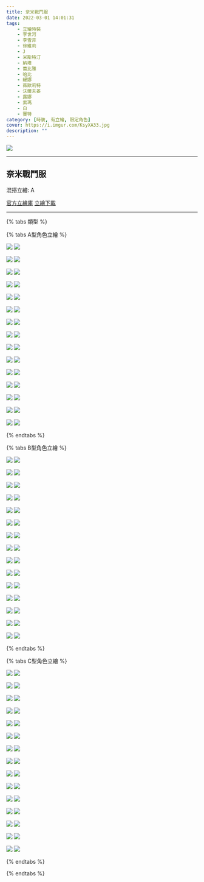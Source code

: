 ```yaml
---
title: 奈米戰鬥服
date: 2022-03-01 14:01:31
tags:
    - 立繪時裝
    - 李世河
    - 李雪菲
    - 徐維莉
    - J
    - 米斯特汀
    - 納塔
    - 蕾比雅
    - 哈比
    - 緹娜
    - 薇歐莉特
    - 沃爾夫姜
    - 露娜
    - 索瑪
    - 白
    - 賽特
category: [時裝, 有立繪, 限定角色]
cover: https://i.imgur.com/KsyXA33.jpg
description: ""
---
```


![](https://i.imgur.com/KsyXA33.jpg)

---
## 奈米戰鬥服
混搭立繪: A


[官方立繪庫](https://closers.nexon.com/Pds/FanSiteKit)
[立繪下載](https://closers.vod.nexoncdn.co.kr/site/fansitekit/Closers_FansiteKit_dimension_g22v.zip)

---

{% tabs 類型 %}
<!-- tab A型-->
{% tabs A型角色立繪 %}
<!-- tab 李世河(Seha)-->
![](https://i.imgur.com/I5yBhsd.jpg)
![](https://i.imgur.com/PVokZcb.png)
<!-- endtab -->
<!-- tab 李雪菲(Seulbi)-->
![](https://i.imgur.com/IugKXGD.jpg)
![](https://i.imgur.com/XY7BPiN.png)
<!-- endtab -->
<!-- tab 徐維莉(Yuri)-->
![](https://i.imgur.com/ePPaATq.jpg)
![](https://i.imgur.com/cFdB4ik.png)
<!-- endtab -->
<!-- tab J-->
![](https://i.imgur.com/TEhySRX.jpg)
![](https://i.imgur.com/l64TOfC.png)
<!-- endtab -->
<!-- tab 米斯特汀(Tein)-->
![](https://i.imgur.com/mtgGHpm.jpg)
![](https://i.imgur.com/DzLkv5Y.png)
<!-- endtab -->
<!-- tab 納塔(Nata)-->
![](https://i.imgur.com/PGtrXAl.jpg)
![](https://i.imgur.com/b4kzILs.png)
<!-- endtab -->
<!-- tab 蕾比雅(Levia)-->
![](https://i.imgur.com/JuWYKYC.jpg)
![](https://i.imgur.com/cUtFoA4.png)
<!-- endtab -->
<!-- tab 哈比(Harpy)-->
![](https://i.imgur.com/u36DMWL.jpg)
![](https://i.imgur.com/fvoomAL.png)
<!-- endtab -->
<!-- tab 緹娜(Tina)-->
![](https://i.imgur.com/11Bo9l4.jpg)
![](https://i.imgur.com/Y4HarzT.png)
<!-- endtab -->
<!-- tab 薇歐莉特(Violet)-->
![](https://i.imgur.com/o9xBOKP.jpg)
![](https://i.imgur.com/IaQxuVo.png)
<!-- endtab -->
<!-- tab 沃爾夫姜(Wolfgang)-->
![](https://i.imgur.com/OHmwFsA.jpg)
![](https://i.imgur.com/vH3K8Bz.png)
<!-- endtab -->
<!-- tab 露娜(Luna)-->
![](https://i.imgur.com/nzqaS94.jpg)
![](https://i.imgur.com/8725Jyv.png)
<!-- endtab -->
<!-- tab 索瑪(Soma)-->
![](https://i.imgur.com/0wcQY2k.jpg)
![](https://i.imgur.com/DiLWPqh.png)
<!-- endtab -->
<!-- tab 白(Bai)-->
![](https://i.imgur.com/P2xK5Vy.jpg)
![](https://i.imgur.com/dByPeQ6.png)
<!-- endtab -->
<!-- tab 賽特(Seth)-->
![](https://i.imgur.com/OaWmk2Y.jpg)
![](https://i.imgur.com/0r9PFhF.png)
<!-- endtab -->
{% endtabs %}
<!-- endtab -->

<!-- tab B型-->
{% tabs B型角色立繪 %}
<!-- tab 李世河(Seha)-->
![](https://i.imgur.com/4cCQIHw.jpg)
![](https://i.imgur.com/R2ApYOD.png)
<!-- endtab -->
<!-- tab 李雪菲(Seulbi)-->
![](https://i.imgur.com/khCIaE8.jpg)
![](https://i.imgur.com/xZWOORe.png)
<!-- endtab -->
<!-- tab 徐維莉(Yuri)-->
![](https://i.imgur.com/o8QTnZq.jpg)
![](https://i.imgur.com/iAkrR8n.png)
<!-- endtab -->
<!-- tab J-->
![](https://i.imgur.com/gKbenUn.jpg)
![](https://i.imgur.com/H0bii7e.png)
<!-- endtab -->
<!-- tab 米斯特汀(Tein)-->
![](https://i.imgur.com/dxfxxK4.jpg)
![](https://i.imgur.com/c4F4GyE.png)
<!-- endtab -->
<!-- tab 納塔(Nata)-->
![](https://i.imgur.com/GFh6W4k.jpg)
![](https://i.imgur.com/REPLXWn.png)
<!-- endtab -->
<!-- tab 蕾比雅(Levia)-->
![](https://i.imgur.com/72MOfm1.jpg)
![](https://i.imgur.com/jSmLgTv.png)
<!-- endtab -->
<!-- tab 哈比(Harpy)-->
![](https://i.imgur.com/jzK6unx.jpg)
![](https://i.imgur.com/FIowepe.png)
<!-- endtab -->
<!-- tab 緹娜(Tina)-->
![](https://i.imgur.com/0RJeztd.jpg)
![](https://i.imgur.com/X55GGys.png)
<!-- endtab -->
<!-- tab 薇歐莉特(Violet)-->
![](https://i.imgur.com/sbtOXPk.jpg)
![](https://i.imgur.com/BIIAZJe.png)
<!-- endtab -->
<!-- tab 沃爾夫姜(Wolfgang)-->
![](https://i.imgur.com/c8DLoYt.jpg)
![](https://i.imgur.com/bRoUBlb.png)
<!-- endtab -->
<!-- tab 露娜(Luna)-->
![](https://i.imgur.com/YPwHMvA.jpg)
![](https://i.imgur.com/LtcnBSd.png)
<!-- endtab -->
<!-- tab 索瑪(Soma)-->
![](https://i.imgur.com/C9pswGA.jpg)
![](https://i.imgur.com/kdOmmxu.png)
<!-- endtab -->
<!-- tab 白(Bai)-->
![](https://i.imgur.com/1alT5pU.jpg)
![](https://i.imgur.com/FT6K6QX.png)
<!-- endtab -->
<!-- tab 賽特(Seth)-->
![](https://i.imgur.com/xqPq3EO.jpg)
![](https://i.imgur.com/PTJ2Jta.png)
<!-- endtab -->
{% endtabs %}
<!-- endtab -->

<!-- tab C型-->
{% tabs C型角色立繪 %}
<!-- tab 李世河(Seha)-->
![](https://i.imgur.com/tWd2nRj.jpg)
![](https://i.imgur.com/fkJV9Zh.png)
<!-- endtab -->
<!-- tab 李雪菲(Seulbi)-->
![](https://i.imgur.com/2mZ2kbi.jpg)
![](https://i.imgur.com/1sQ8qj8.png)
<!-- endtab -->
<!-- tab 徐維莉(Yuri)-->
![](https://i.imgur.com/zOwg1zl.jpg)
![](https://i.imgur.com/2EoAKy4.png)
<!-- endtab -->
<!-- tab J-->
![](https://i.imgur.com/e2iig8v.jpg)
![](https://i.imgur.com/c4oM6q8.png)
<!-- endtab -->
<!-- tab 米斯特汀(Tein)-->
![](https://i.imgur.com/GXhhSVg.jpg)
![](https://i.imgur.com/CTd81Jx.png)
<!-- endtab -->
<!-- tab 納塔(Nata)-->
![](https://i.imgur.com/HU9FYGx.jpg)
![](https://i.imgur.com/wji31ya.png)
<!-- endtab -->
<!-- tab 蕾比雅(Levia)-->
![](https://i.imgur.com/CnYiB8W.jpg)
![](https://i.imgur.com/e344lee.png)
<!-- endtab -->
<!-- tab 哈比(Harpy)-->
![](https://i.imgur.com/23Aidfk.jpg)
![](https://i.imgur.com/GFuynKh.png)
<!-- endtab -->
<!-- tab 緹娜(Tina)-->
![](https://i.imgur.com/6gzCKwW.jpg)
![](https://i.imgur.com/n9PqAFW.png)
<!-- endtab -->
<!-- tab 薇歐莉特(Violet)-->
![](https://i.imgur.com/oTkdXDp.jpg)
![](https://i.imgur.com/Scr4krk.png)
<!-- endtab -->
<!-- tab 沃爾夫姜(Wolfgang)-->
![](https://i.imgur.com/aoRGlyw.jpg)
![](https://i.imgur.com/fCE6lzp.png)
<!-- endtab -->
<!-- tab 露娜(Luna)-->
![](https://i.imgur.com/N4ugF9e.jpg)
![](https://i.imgur.com/ZldPf9S.png)
<!-- endtab -->
<!-- tab 索瑪(Soma)-->
![](https://i.imgur.com/fps9mNF.jpg)
![](https://i.imgur.com/XUaBrrD.png)
<!-- endtab -->
<!-- tab 白(Bai)-->
![](https://i.imgur.com/Vgo89Y7.jpg)
![](https://i.imgur.com/l0Mnadv.png)
<!-- endtab -->
<!-- tab 賽特(Seth)-->
![](https://i.imgur.com/ZH2Gjb4.jpg)
![](https://i.imgur.com/jUNu7dC.png)
<!-- endtab -->
{% endtabs %}
<!-- endtab -->

{% endtabs %}
